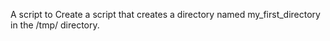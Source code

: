 A script to Create a script that creates a directory named my_first_directory in the /tmp/ directory.
